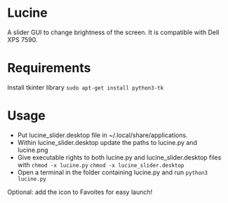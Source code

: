 # Lucine
A slider GUI to change brightness of the screen. It is compatible with Dell XPS 7590.

# Requirements
Install tkinter library
`sudo apt-get install python3-tk`

# Usage
- Put lucine_slider.desktop file in ~/.local/share/applications.
- Within lucine_slider.desktop update the paths to lucine.py and lucine.png
- Give executable rights to both lucine.py and lucine_slider.desktop files with
  `chmod -x lucine.py` `chmod -x lucine_slider.desktop`
- Open a terminal in the folder containing lucine.py and run `python3 lucine.py`

Optional: add the icon to Favoites for easy launch!
